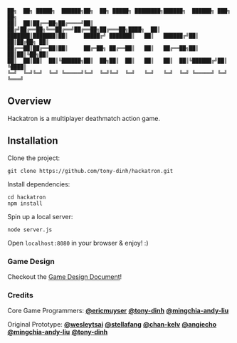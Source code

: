 ```
██╗  ██╗ █████╗  ██████╗██╗  ██╗ █████╗ ████████╗██████╗  ██████╗ ███╗   ██╗
██║  ██║██╔══██╗██╔════╝██║ ██╔╝██╔══██╗╚══██╔══╝██╔══██╗██╔═══██╗████╗  ██║
███████║███████║██║     █████╔╝ ███████║   ██║   ██████╔╝██║   ██║██╔██╗ ██║
██╔══██║██╔══██║██║     ██╔═██╗ ██╔══██║   ██║   ██╔══██╗██║   ██║██║╚██╗██║
██║  ██║██║  ██║╚██████╗██║  ██╗██║  ██║   ██║   ██║  ██║╚██████╔╝██║ ╚████║
╚═╝  ╚═╝╚═╝  ╚═╝ ╚═════╝╚═╝  ╚═╝╚═╝  ╚═╝   ╚═╝   ╚═╝  ╚═╝ ╚═════╝ ╚═╝  ╚═══╝
```

## Overview
Hackatron is a multiplayer deathmatch action game.

## Installation
Clone the project:
```
git clone https://github.com/tony-dinh/hackatron.git
```

Install dependencies:
```
cd hackatron
npm install
```

Spin up a local server:
```
node server.js
```

Open `localhost:8080` in your browser & enjoy! :)

### Game Design

Checkout the [Game Design Document](GDD.md)!

### Credits

Core Game Programmers:
[**@ericmuyser**](https://github.com/ericmuyser)
[**@tony-dinh**](https://github.com/tony-dinh)
[**@mingchia-andy-liu**](https://github.com/mingchia-andy-liu)

Original Prototype:
[**@wesleytsai**](https://github.com/wesleytsai)
[**@stellafang**](https://github.com/stellafang)
[**@chan-kelv**](https://github.com/chan-kelv)
[**@angiecho**](https://github.com/angiecho)
[**@mingchia-andy-liu**](https://github.com/mingchia-andy-liu)
[**@tony-dinh**](https://github.com/tony-dinh)
